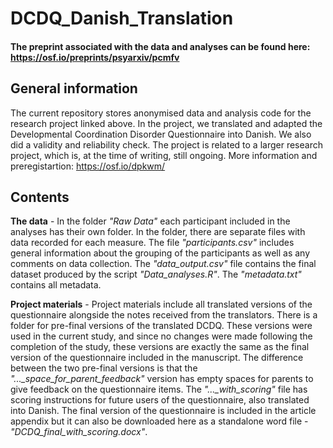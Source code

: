 # DCDQ_Danish_Translation

#### The preprint associated with the data and analyses can be found here: https://osf.io/preprints/psyarxiv/pcmfv 

## General information
The current repository stores anonymised data and analysis code for the research project linked above. In the project, we translated and adapted the Developmental Coordination Disorder Questionnaire into Danish. We also did a validity and reliability check. The project is related to a larger research project, which is, at the time of writing, still ongoing. More information and preregistartion: https://osf.io/dpkwm/     

## Contents
**The data** - In the folder *"Raw Data"* each participant included in the analyses has their own folder. In the folder, there are separate files with data recorded for each measure. The file *"participants.csv"* includes general information about the grouping of the participants as well as any comments on data collection. The *"data_output.csv"* file contains the final dataset produced by the script *"Data_analyses.R"*. The *"metadata.txt"* contains all metadata.  

**Project materials** - Project materials include all translated versions of the questionnaire alongside the notes received from the translators. There is a folder for pre-final versions of the translated DCDQ. These versions were used in the current study, and since no changes were made following the completion of the study, these versions are exactly the same as the final version of the questionnaire included in the manuscript. The difference between the two pre-final versions is that the *"..._space_for_parent_feedback"* version has empty spaces for parents to give feedback on the questionnaire items. The *"..._with_scoring"* file has scoring instructions for future users of the questionnaire, also translated into Danish. The final version of the questionnaire is included in the article appendix but it can also be downloaded here as a standalone word file - *"DCDQ_final_with_scoring.docx"*. 
